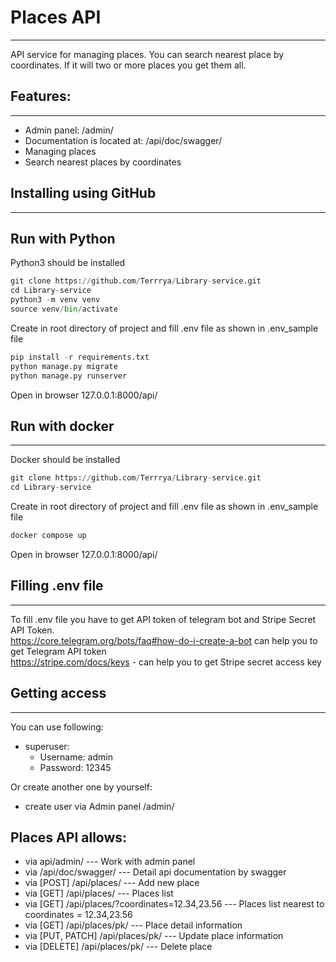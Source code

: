 # Places API
<hr>

API service for managing places. You can search nearest place by coordinates. If it will two or more places you get 
them all.

## Features:
<hr>

- Admin panel: /admin/
- Documentation is located at: /api/doc/swagger/
- Managing places
- Search nearest places by coordinates

## Installing using GitHub
<hr>

## Run with Python

Python3 should be installed

```python
git clone https://github.com/Terrrya/Library-service.git
cd Library-service
python3 -m venv venv
source venv/bin/activate
```
Create in root directory of project and fill .env file as shown in .env_sample file

```python
pip install -r requirements.txt
python manage.py migrate
python manage.py runserver
```
Open in browser 127.0.0.1:8000/api/

## Run with docker
<hr>

Docker should be installed

```python
git clone https://github.com/Terrrya/Library-service.git
cd Library-service
```

Create in root directory of project and fill .env file as shown in .env_sample file

```python
docker compose up
```
Open in browser 127.0.0.1:8000/api/ 

## Filling .env file
<hr>

To fill .env file you have to get API token of telegram bot and Stripe Secret API Token. 
<br> https://core.telegram.org/bots/faq#how-do-i-create-a-bot can help you to get Telegram API token
<br> https://stripe.com/docs/keys - can help you to get Stripe secret access key


## Getting access
<hr>

You can use following:
- superuser:
  - Username: admin
  - Password: 12345

Or create another one by yourself:
- create user via Admin panel /admin/

## Places API allows:

- via api/admin/ --- Work with admin panel
- via /api/doc/swagger/ --- Detail api documentation by swagger
- via [POST] /api/places/ --- Add new place
- via [GET] /api/places/ --- Places list
- via [GET] /api/places/?coordinates=12.34,23.56 --- Places list nearest to coordinates = 12.34,23.56
- via [GET] /api/places/pk/ --- Place detail information
- via [PUT, PATCH] /api/places/pk/ --- Update place information
- via [DELETE] /api/places/pk/ --- Delete place
